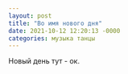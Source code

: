 ```yaml
---
layout: post
title: "Во имя нового дня"
date: 2021-10-12 12:20:13 -0000
categories: музыка танцы
---
```


Новый день тут - ок.
